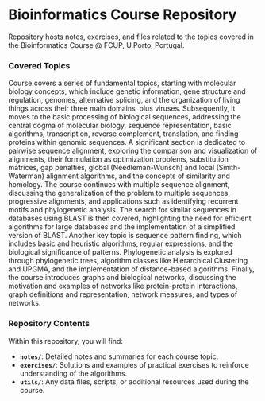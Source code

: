 # Bioinformatics Course Repository

Repository hosts notes, exercises, and files related to the topics covered in the Bioinformatics Course @ FCUP, U.Porto, Portugal.

### Covered Topics

Course covers a series of fundamental topics, starting with molecular biology concepts, which include genetic information, gene structure and regulation, genomes, alternative splicing, and the organization of living things across their three main domains, plus viruses. Subsequently, it moves to the basic processing of biological sequences, addressing the central dogma of molecular biology, sequence representation, basic algorithms, transcription, reverse complement, translation, and finding proteins within genomic sequences. A significant section is dedicated to pairwise sequence alignment, exploring the comparison and visualization of alignments, their formulation as optimization problems, substitution matrices, gap penalties, global (Needleman-Wunsch) and local (Smith-Waterman) alignment algorithms, and the concepts of similarity and homology. The course continues with multiple sequence alignment, discussing the generalization of the problem to multiple sequences, progressive alignments, and applications such as identifying recurrent motifs and phylogenetic analysis. The search for similar sequences in databases using BLAST is then covered, highlighting the need for efficient algorithms for large databases and the implementation of a simplified version of BLAST. Another key topic is sequence pattern finding, which includes basic and heuristic algorithms, regular expressions, and the biological significance of patterns. Phylogenetic analysis is explored through phylogenetic trees, algorithm classes like Hierarchical Clustering and UPGMA, and the implementation of distance-based algorithms. Finally, the course introduces graphs and biological networks, discussing the motivation and examples of networks like protein-protein interactions, graph definitions and representation, network measures, and types of networks.

### Repository Contents

Within this repository, you will find:

* **`notes/`**: Detailed notes and summaries for each course topic.
* **`exercises/`**: Solutions and examples of practical exercises to reinforce understanding of the algorithms.
* **`utils/`**: Any data files, scripts, or additional resources used during the course.
